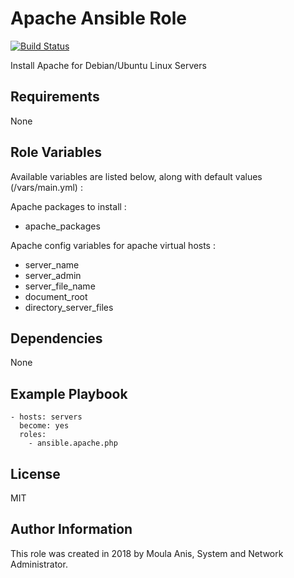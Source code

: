 # Apache Ansible Role

[![Build Status](https://travis-ci.org/anismoula/ansible.apache.role.svg?branch=master)](https://travis-ci.org/anismoula/ansible.apache.role)

Install Apache for Debian/Ubuntu Linux Servers

## Requirements

None

## Role Variables

Available variables are listed below, along with default values (/vars/main.yml) :

Apache packages to install :
- apache_packages

Apache config variables for apache virtual hosts :
- server_name
- server_admin
- server_file_name
- document_root
- directory_server_files



## Dependencies

None

## Example Playbook

    - hosts: servers
      become: yes
      roles:
        - ansible.apache.php

## License

MIT

## Author Information

This role was created in 2018 by Moula Anis, System and Network Administrator.

